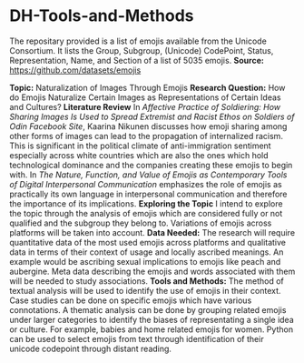 # DH-Tools-and-Methods

The repositary provided is a list of emojis available from the Unicode Consortium. It lists the Group, Subgroup, (Unicode) CodePoint,	Status, Representation, Name, and Section of a list of 5035 emojis.
**Source:** https://github.com/datasets/emojis 

**Topic:** Naturalization of Images Through Emojis
**Research Question:** How do Emojis Naturalize Certain Images as Representations of Certain Ideas and Cultures?
**Literature Review**
In _Affective Practice of Soldiering: How Sharing Images Is Used to Spread Extremist and Racist Ethos on Soldiers of Odin Facebook Site_, Kaarina Nikunen discusses how emoji sharing among other forms of images can lead to the propagation of internalized racism.
This is significant in the political climate of anti-immigration sentiment especially across white countries which are also the ones which hold technological dominance and the companies creating these emojis to begin with.
In _The Nature, Function, and Value of Emojis as Contemporary Tools of Digital Interpersonal Communication_ emphasizes the role of emojis as practically its own language in interpersonal communication and therefore the importance of its implications.
**Exploring the Topic**
I intend to explore the topic through the analysis of emojis which are considered fully or not qualified and the subgroup they belong to. Variations of emojis across platforms will be taken into account. 
**Data Needed:** The research will require quantitative data of the most used emojis across platforms and qualitative data in terms of their context of usage and locally ascribed meanings.
An example would be ascribing sexual implications to emojis like peach and aubergine. Meta data describing the emojis and words associated with them will be needed to study associations.
**Tools and Methods:** The method of textual analysis will be used to identify the use of emojis in their context. Case studies can be done on specific emojis which have various connotations.
A thematic analysis can be done by grouping related emojis under larger categories to identify the biases of representating a single idea or culture. For example, babies and home related emojis for women. 
Python can be used to select emojis from text through identification of their unicode codepoint through distant reading. 
